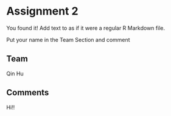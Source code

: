 # Assignment 2

You found it!  Add text to as if it were a regular R Markdown file.

Put your name in the Team Section and comment

## Team
Qin Hu

## Comments
Hi!!

